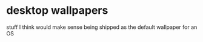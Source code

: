 # desktop wallpapers

stuff I think would make sense being shipped as the default wallpaper for an OS
